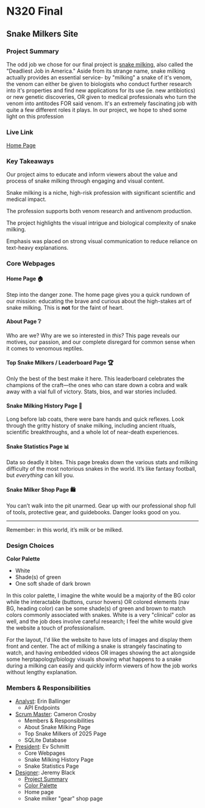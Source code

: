 # N320 Final

## Snake Milkers Site

### Project Summary

The odd job we chose for our final project is [snake milking](https://www.environmentalscience.org/career/snake-milker), also called the "Deadliest Job in America." Aside from its strange name, snake milking actually provides an essential service- by "milking" a snake of it's venom, the venom can either be given to biologists who conduct further research into it's properties and find new applications for its use (ie. new antibiotics) or new genetic discoveries, OR given to medical professionals who turn the venom into antitodes FOR said venom. It's an extremely fascinating job with quite a few different roles it plays. In our project, we hope to shed some light on this profession

### Live Link

[Home Page]()

### Key Takeaways

<!-- Understanding of why we are doing this project -->

Our project aims to educate and inform viewers about the value and process of snake milking through engaging and visual content.

Snake milking is a niche, high-risk profession with significant scientific and medical impact.

The profession supports both venom research and antivenom production.

The project highlights the visual intrigue and biological complexity of snake milking.

Emphasis was placed on strong visual communication to reduce reliance on text-heavy explanations.

### Core Webpages


####  Home Page 🏠
Step into the danger zone. The home page gives you a quick rundown of our mission: educating the brave and curious about the high-stakes art of snake milking. This is **not** for the faint of heart.

####  About Page ❔
Who are we? Why are we so interested in *this?* This page reveals our motives, our passion, and our complete disregard for common sense when it comes to venomous reptiles.

####  Top Snake Milkers / Leaderboard Page 🏆
Only the best of the best make it here. This leaderboard celebrates the champions of the craft—the ones who can stare down a cobra and walk away with a vial full of victory. Stats, bios, and war stories included.

####  Snake Milking History Page 📜
Long before lab coats, there were bare hands and quick reflexes. Look through the gritty history of snake milking, including ancient rituals, scientific breakthroughs, and a whole lot of near-death experiences.

####  Snake Statistics Page 📊
Data so deadly it bites. This page breaks down the various stats and milking difficulty of the most notorious snakes in the world. It’s like fantasy football, but *everything* can kill you.

####  Snake Milker Shop Page 🛍️
You can’t walk into the pit unarmed. Gear up with our professional shop full of tools, protective gear, and guidebooks. Danger looks good on you.

---

Remember: in this world, it’s milk or be milked.

### Design Choices

**Color Palette**

- White
- Shade(s) of green
- One soft shade of dark brown

In this color palette, I imagine the white would be a majority of the BG color while the interactable (buttons, cursor hovers) OR colored elements (nav BG, heading color) can be some shade(s) of green and brown to match colors commonly associated with snakes. White is a very "clinical" color as well, and the job does involve careful research; I feel the white would give the website a touch of professionalism.

For the layout, I'd like the website to have lots of images and display them front and center. The act of milking a snake is strangely fascinating to watch, and having embedded videos OR images showing the act alongside some herptapology/biology visuals showing what happens to a snake during a milking can easily and quickly inform viewers of how the job works without lengthy explanation.

<!-- Outline Database table design choice with rationale. -->

### Members & Responsibilities

- [Analyst](#key-takeaways): Erin Ballinger
  - API Endpoints
- [Scrum Master](#Members-&-Responsibilities): Cameron Crosby
  - Members & Responsibilities
  - About Snake Milking Page
  - Top Snake Milkers of 2025 Page
  - SQLite Database
- [President](#Core-Webpages): Ev Schmitt
  - Core Webpages
  - Snake Milking History Page
  - Snake Statistics Page
- [Designer](#Design-Choices): Jeremy Black
  - [Project Summary](#project-summary)
  - [Color Palette](#color-palette)
  - Home page
  - Snake milker "gear" shop page

<!-- President – Submit assignments, write Link Link & Project Summary section
Scrum Master – Write Members & Responsibilities section
Analyst – Write Key Takeaways section -->
